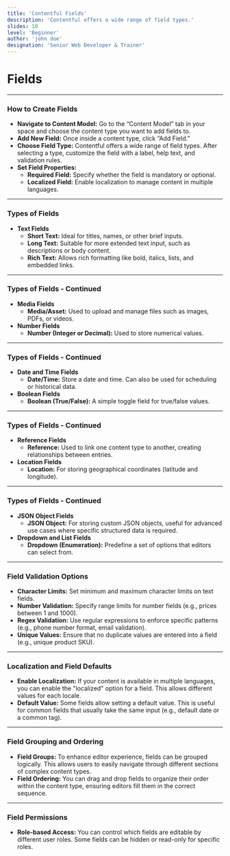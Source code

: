 ```yaml
---
title: 'Contentful Fields'
description: 'Contentful offers a wide range of field types.'
slides: 10
level: 'Beginner'
author: 'john doe'
designation: 'Senior Web Developer & Trainer'
---
```


<!-- Slide 1 -->
# Fields

---

<!-- Slide 2 -->
### How to Create Fields

- **Navigate to Content Model:** Go to the “Content Model” tab in your space and choose the content type you want to add fields to.
- **Add New Field:** Once inside a content type, click “Add Field.”
- **Choose Field Type:** Contentful offers a wide range of field types. After selecting a type, customize the field with a label, help text, and validation rules.
- **Set Field Properties:**
    - **Required Field:** Specify whether the field is mandatory or optional.
    - **Localized Field:** Enable localization to manage content in multiple languages.

---

<!-- Slide 3 -->
### Types of Fields

- **Text Fields**
    - **Short Text:** Ideal for titles, names, or other brief inputs.
    - **Long Text:** Suitable for more extended text input, such as descriptions or body content.
    - **Rich Text:** Allows rich formatting like bold, italics, lists, and embedded links.

---

<!-- Slide 4 -->
### Types of Fields - Continued

- **Media Fields**
    - **Media/Asset:** Used to upload and manage files such as images, PDFs, or videos.
- **Number Fields**
    - **Number (Integer or Decimal):** Used to store numerical values.

---

<!-- Slide 5 -->
### Types of Fields - Continued

- **Date and Time Fields**
    - **Date/Time:** Store a date and time. Can also be used for scheduling or historical data.
- **Boolean Fields**
    - **Boolean (True/False):** A simple toggle field for true/false values.

---

<!-- Slide 6 -->
### Types of Fields - Continued

- **Reference Fields**
    - **Reference:** Used to link one content type to another, creating relationships between entries.
- **Location Fields**
    - **Location:** For storing geographical coordinates (latitude and longitude).

---

<!-- Slide 7 -->
### Types of Fields - Continued

- **JSON Object Fields**
    - **JSON Object:** For storing custom JSON objects, useful for advanced use cases where specific structured data is required.
- **Dropdown and List Fields**
    - **Dropdown (Enumeration):** Predefine a set of options that editors can select from.

---

<!-- Slide 8 -->
### Field Validation Options

- **Character Limits:** Set minimum and maximum character limits on text fields.
- **Number Validation:** Specify range limits for number fields (e.g., prices between 1 and 1000).
- **Regex Validation:** Use regular expressions to enforce specific patterns (e.g., phone number format, email validation).
- **Unique Values:** Ensure that no duplicate values are entered into a field (e.g., unique product SKU).

---

<!-- Slide 9 -->
### Localization and Field Defaults

- **Enable Localization:** If your content is available in multiple languages, you can enable the "localized" option for a field. This allows different values for each locale.
- **Default Value:** Some fields allow setting a default value. This is useful for common fields that usually take the same input (e.g., default date or a common tag).

---

<!-- Slide 10 -->
### Field Grouping and Ordering

- **Field Groups:** To enhance editor experience, fields can be grouped logically. This allows users to easily navigate through different sections of complex content types.
- **Field Ordering:** You can drag and drop fields to organize their order within the content type, ensuring editors fill them in the correct sequence.

---

<!-- Slide 11 -->
### Field Permissions

- **Role-based Access:** You can control which fields are editable by different user roles. Some fields can be hidden or read-only for specific roles. 
